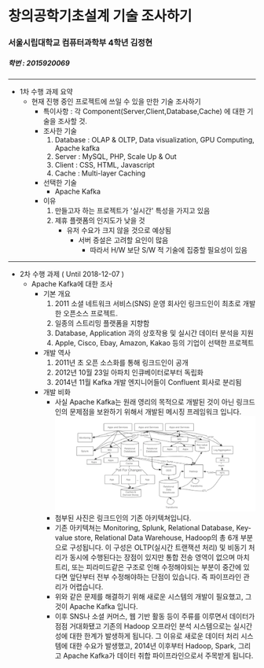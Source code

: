 # 창의공학기초설계 기술 조사하기
### 서울시립대학교 컴퓨터과학부 4학년 김정현
##### 학번 : 2015920069
---
- 1차 수행 과제 요약
  * 현재 진행 중인 프로젝트에 쓰일 수 있을 만한 기술 조사하기
    - 특이사항 : 각 Component(Server,Client,Database,Cache) 에 대한 기술을 조사할 것.
    - 조사한 기술
      1. Database : OLAP & OLTP, Data visualization, GPU Computing, Apache kafka
      2. Server : MySQL, PHP, Scale Up & Out
      3. Client : CSS, HTML, Javascript
      4. Cache : Multi-layer Caching
    - 선택한 기술
      * Apache Kafka
    - 이유
      1. 만들고자 하는 프로젝트가 '실시간' 특성을 가지고 있음
      2. 제휴 플랫폼의 인지도가 낮을 것
          - 유저 수요가 크지 않을 것으로 예상됨
            - 서버 증설은 고려할 요인이 많음
              * 따라서 H/W 보단 S/W 적 기술에 집중할 필요성이 있음
---
- 2차 수행 과제 ( Until 2018-12-07 )
  * Apache Kafka에 대한 조사
      - 기본 개요
          1. 2011 소셜 네트워크 서비스(SNS) 운영 회사인 링크드인이 최초로 개발한 오픈소스 프로젝트.
          2. 일종의 스트리밍 플랫폼을 지향함
          3. Database, Application 과의 상호작용 및 실시간 데이터 분석을 지원
          4. Apple, Cisco, Ebay, Amazon, Kakao 등의 기업이 선택한 프로젝트
      - 개발 역사
          1. 2011년 초 오픈 소스화를 통해 링크드인이 공개
          2. 2012년 10월 23일 아파치 인큐베이터로부터 독립화
          3. 2014년 11월 Kafka 개발 엔지니어들이 Confluent 회사로 분리됨
      - 개발 비화
          * 사실 Apache Kafka는 원래 영리의 목적으로 개발된 것이 아닌 링크드인의 문제점을 보완하기 위해서 개발된 메시징 프레임워크 입니다.
             <img src="https://github.com/KimJeongHyun/Creative_Engineering/blob/master/Tech_investigate_Resource/LinkedIn_Archi.png">
          * 첨부된 사진은 링크드인의 기존 아키텍쳐입니다.
          * 기존 아키텍쳐는 Monitoring, Splunk, Relational Database, Key-value store, Relational Data Warehouse, Hadoop의 총 6개 부분으로 구성됩니다. 이 구성은 OLTP(실시간 트랜잭션 처리) 및 비동기 처리가 동시에 수행된다는 장점이 있지만 통합 전송 영역이 없으며 마치 트리, 또는 피라미드같은 구조로 인해 수정해야되는 부분이 중간에 있다면 앞단부터 전부 수정해야하는 단점이 있습니다. 즉 파이프라인 관리가 어렵습니다.
          * 위와 같은 문제를 해결하기 위해 새로운 시스템의 개발이 필요했고, 그것이 Apache Kafka 입니다.
          * 이후 SNS나 소셜 커머스, 웹 기반 활동 등이 주류를 이루면서 데이터가 점점 거대화됐고 기존의 Hadoop 오프라인 분석 시스템으로는 실시간성에 대한 한계가 발생하게 됩니다. 그 이유로 새로운 데이터 처리 시스템에 대한 수요가 발생했고, 2014년 이후부터 Hadoop, Spark, 그리고 Apache Kafka가 데이터 취합 파이프라인으로서 주목받게 됩니다.
          
